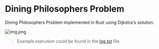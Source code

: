 # Dining Philosophers Problem

Dining Philosophers Problem implemented in Rust using Dijkstra's solution.

![img.png](https://upload.wikimedia.org/wikipedia/commons/7/7b/An_illustration_of_the_dining_philosophers_problem.png)

> Example execution could be found in the [log.txt](log.txt) file.
